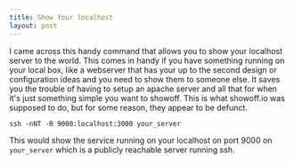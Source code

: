 ```yaml
---
title: Show Your localhost
layout: post
---
```


I came across this handy command that allows you to show your localhost server to the world. This comes in handy if you have something running on your local box, like a webserver that has your up to the second design or configuration ideas and you need to show them to someone else. It saves you the trouble of having to setup an apache server and all that for when it's just something simple you want to showoff. This is what showoff.io was supposed to do, but for some reason, they appear to be defunct. 

`ssh -nNT -R 9000:localhost:3000 your_server`

This would show the service running on your localhost on port 9000 on `your_server` which is a publicly reachable server running ssh.
